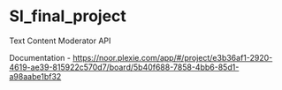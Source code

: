 # SI_final_project

Text Content Moderator API

Documentation - https://noor.plexie.com/app/#/project/e3b36af1-2920-4619-ae39-815922c570d7/board/5b40f688-7858-4bb6-85d1-a98aabe1bf32
